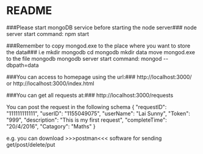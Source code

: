 # README #

###Please start mongoDB service before starting the node server###
node server start command: npm start

###Remember to copy mongod.exe to the place where you want to store the data###
i.e
mkdir mongodb
cd mongodb
mkdir data
move mongod.exe to the file mongodb
mongodb server start command: mongod --dbpath=data


###You can access to homepage using the url:###
http://localhost:3000/ or http://localhost:3000/index.html


###You can get all requests at:###
http://localhost:3000/requests


You can post the request in the following schema
{
    "requestID": "111111111111",
    "userID": "1155049075",
    "userName": "Lai Sunny",
    "Token": "999",
    "description": "This is my first request",
    "completeTime": "20/4/2016",
    "Catagory": "Maths"
}


e.g. you can download >>>postman<<< software for sending get/post/delete/put
